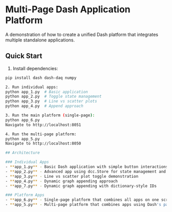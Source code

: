 # Multi-Page Dash Application Platform

  A demonstration of how to create a unified Dash platform that integrates multiple standalone applications.

  ## Quick Start

  1. Install dependencies:
  ```bash
  pip install dash dash-daq numpy

  2. Run individual apps:
  python app_1.py  # Basic application
  python app_2.py  # Toggle state management  
  python app_3.py  # Line vs scatter plots
  python app_4.py  # Append approach

  3. Run the main platform (single-page):
  python app_6.py
  Navigate to http://localhost:8051
  
  4. Run the multi-page platform:
  python app_5.py
  Navigate to http://localhost:8050

  ## Architecture

  ### Individual Apps
  - **app_1.py** - Basic Dash application with simple button interactions
  - **app_2.py** - Advanced app using dcc.Store for state management and toggle functionality
  - **app_3.py** - Line vs scatter plot toggle demonstration
  - **app_4.py** - Dynamic graph appending approach
  - **app_7.py** - Dynamic graph appending with dictionary-style IDs

  ### Platform Apps
  - **app_6.py** - Single-page platform that combines all apps on one scrollable page (Main Platform)
  - **app_5.py** - Multi-page platform that combines apps using Dash's pages feature
